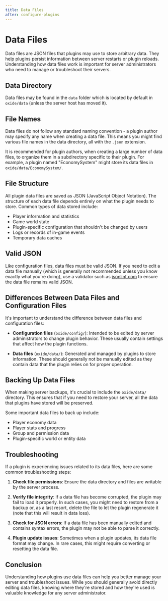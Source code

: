 ```yaml
---
title: Data Files
after: configure-plugins
---
```


# Data Files

Data files are JSON files that plugins may use to store arbitrary data. They help plugins persist information between server restarts or plugin reloads. Understanding how data files work is important for server administrators who need to manage or troubleshoot their servers.

## Data Directory

Data files may be found in the `data` folder which is located by default in `oxide/data` (unless the server host has moved it).

## File Names

Data files do not follow any standard naming convention - a plugin author may specify any name when creating a data file. This means you might find various file names in the data directory, all with the `.json` extension.

It is recommended for plugin authors, when creating a large number of data files, to organize them in a subdirectory specific to their plugin. For example, a plugin named "EconomySystem" might store its data files in `oxide/data/EconomySystem/`.

## File Structure

All plugin data files are saved as JSON (JavaScript Object Notation). The structure of each data file depends entirely on what the plugin needs to store. Common types of data stored include:

- Player information and statistics
- Game world state
- Plugin-specific configuration that shouldn't be changed by users
- Logs or records of in-game events
- Temporary data caches

## Valid JSON

Like configuration files, data files must be valid JSON. If you need to edit a data file manually (which is generally not recommended unless you know exactly what you're doing), use a validator such as [jsonlint.com](https://jsonlint.com) to ensure the data file remains valid JSON.

## Differences Between Data Files and Configuration Files

It's important to understand the difference between data files and configuration files:

- **Configuration files** (`oxide/config/`): Intended to be edited by server administrators to change plugin behavior. These usually contain settings that affect how the plugin functions.

- **Data files** (`oxide/data/`): Generated and managed by plugins to store information. These should generally not be manually edited as they contain data that the plugin relies on for proper operation.

## Backing Up Data Files

When making server backups, it's crucial to include the `oxide/data/` directory. This ensures that if you need to restore your server, all the data that plugins have stored will be preserved.

Some important data files to back up include:

- Player economy data
- Player stats and progress
- Group and permission data
- Plugin-specific world or entity data

## Troubleshooting

If a plugin is experiencing issues related to its data files, here are some common troubleshooting steps:

1. **Check file permissions**: Ensure the data directory and files are writable by the server process.

2. **Verify file integrity**: If a data file has become corrupted, the plugin may fail to load it properly. In such cases, you might need to restore from a backup or, as a last resort, delete the file to let the plugin regenerate it (note that this will result in data loss).

3. **Check for JSON errors**: If a data file has been manually edited and contains syntax errors, the plugin may not be able to parse it correctly.

4. **Plugin update issues**: Sometimes when a plugin updates, its data file format may change. In rare cases, this might require converting or resetting the data file.

## Conclusion

Understanding how plugins use data files can help you better manage your server and troubleshoot issues. While you should generally avoid directly editing data files, knowing where they're stored and how they're used is valuable knowledge for any server administrator.
